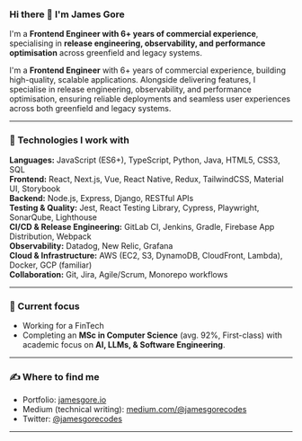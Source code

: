 ### Hi there 👋 I'm James Gore

I'm a **Frontend Engineer with 6+ years of commercial experience**, specialising in **release engineering, observability, and performance optimisation** across greenfield and legacy systems. 

I'm a **Frontend Engineer** with 6+ years of commercial experience, building high-quality, scalable applications. Alongside delivering features, I specialise in release engineering, observability, and performance optimisation, ensuring reliable deployments and seamless user experiences across both greenfield and legacy systems.

---

### 🚀 Technologies I work with

**Languages:** JavaScript (ES6+), TypeScript, Python, Java, HTML5, CSS3, SQL  
**Frontend:** React, Next.js, Vue, React Native, Redux, TailwindCSS, Material UI, Storybook  
**Backend:** Node.js, Express, Django, RESTful APIs  
**Testing & Quality:** Jest, React Testing Library, Cypress, Playwright, SonarQube, Lighthouse  
**CI/CD & Release Engineering:** GitLab CI, Jenkins, Gradle, Firebase App Distribution, Webpack  
**Observability:** Datadog, New Relic, Grafana  
**Cloud & Infrastructure:** AWS (EC2, S3, DynamoDB, CloudFront, Lambda), Docker, GCP (familiar)  
**Collaboration:** Git, Jira, Agile/Scrum, Monorepo workflows  

---

### 📌 Current focus
- Working for a FinTech
- Completing an **MSc in Computer Science** (avg. 92%, First-class) with academic focus on **AI, LLMs, & Software Engineering**.  

---

### ✍️ Where to find me
- Portfolio: [jamesgore.io](https://jamesgore.io)  
- Medium (technical writing): [medium.com/@jamesgorecodes](https://medium.com/@jamesgorecodes)  
- Twitter: [@jamesgorecodes](https://twitter.com/jamesgorecodes)  

---
